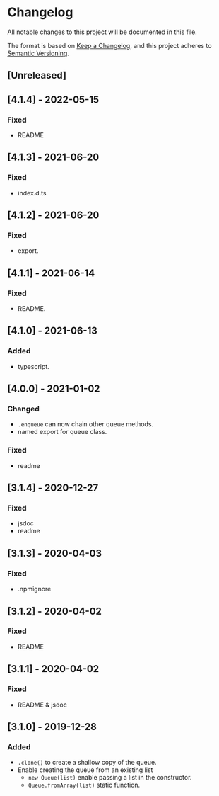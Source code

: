 # Changelog
All notable changes to this project will be documented in this file.

The format is based on [Keep a Changelog](https://keepachangelog.com/en/1.0.0/),
and this project adheres to [Semantic Versioning](https://semver.org/spec/v2.0.0.html).

## [Unreleased]
## [4.1.4] - 2022-05-15
### Fixed
- README

## [4.1.3] - 2021-06-20
### Fixed
- index.d.ts

## [4.1.2] - 2021-06-20
### Fixed
- export.

## [4.1.1] - 2021-06-14
### Fixed
- README.

## [4.1.0] - 2021-06-13
### Added
- typescript.

## [4.0.0] - 2021-01-02
### Changed
- `.enqueue` can now chain other queue methods.
- named export for queue class.

### Fixed
- readme

## [3.1.4] - 2020-12-27
### Fixed
- jsdoc
- readme

## [3.1.3] - 2020-04-03
### Fixed
- .npmignore

## [3.1.2] - 2020-04-02
### Fixed
- README

## [3.1.1] - 2020-04-02
### Fixed
- README & jsdoc

## [3.1.0] - 2019-12-28
### Added
- `.clone()` to create a shallow copy of the queue.
- Enable creating the queue from an existing list
  - `new Queue(list)` enable passing a list in the constructor.
  - `Queue.fromArray(list)` static function.
